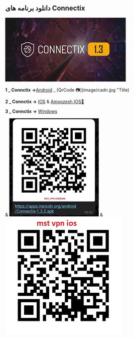 <h2>دانلود برنامه های  Connectix </h2>


![alt text](image/c11.jpg "Title")



 **1 _ Connctix →**[Android](https://apps.irancdn.org/android/Connectix-1.3.2.apk) _ [QrCode 📷](image/cadn.jpg "Title)
 
**2 _ Connctix →** [IOS](http://testflight.apple.com/join/ATDvld9Y)  & [Amoozesh IOS🎥](https://drive.google.com/file/d/1ZNYhNTZCxctBvze1bEsSok4ujWjHx756/view?usp=drive_web) 


**3 _ Connctix →** [Windows](https://apps.irancdn.org/windows/Connectix-1.3.2.zip)

& ![alt text](image/cadn.jpg "Title") & ![alt text](image/cios.jpg "Title")

